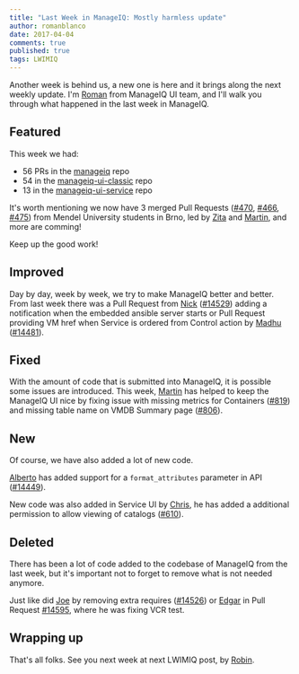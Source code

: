 ```yaml
---
title: "Last Week in ManageIQ: Mostly harmless update"
author: romanblanco
date: 2017-04-04
comments: true
published: true
tags: LWIMIQ
---
```


Another week is behind us, a new one is here and it brings along the next
weekly update. I'm [Roman](https://github.com/romanblanco) from ManageIQ UI
team, and I'll walk you through what happened in the last week in ManageIQ.

## Featured

This week we had:

- 56 PRs in the [manageiq][manageiq PRs merged] repo
- 54 in the [manageiq-ui-classic][manageiq-ui-classic PRs merged] repo
- 13 in the [manageiq-ui-service][manageiq-ui-service PRs merged] repo

It's worth mentioning we now have 3 merged Pull Requests
([#470](https://github.com/ManageIQ/manageiq-ui-classic/pull/470),
[#466](https://github.com/ManageIQ/manageiq-ui-classic/pull/466),
[#475](https://github.com/ManageIQ/manageiq-ui-classic/pull/475))
from Mendel University students in Brno, led by
[Zita](https://github.com/ZitaNemeckova) and
[Martin](https://github.com/himdel), and more are comming!

Keep up the good work!

## Improved

Day by day, week by week, we try to make ManageIQ better and better.
From last week there was a Pull Request from
[Nick](https://github.com/carbonin)
([#14529](https://github.com/ManageIQ/manageiq/pull/14529)) adding a
notification when the embedded ansible server starts or Pull Request providing
VM href when Service is ordered from Control action
by [Madhu](https://github.com/mkanoor)
([#14481](https://github.com/ManageIQ/manageiq/pull/14481)).

## Fixed

With the amount of code that is submitted into ManageIQ, it is possible
some issues are introduced. This week,
[Martin](https://github.com/martinpovolny) has helped to keep the
ManageIQ UI nice by fixing issue with missing metrics for
Containers ([#819](https://github.com/ManageIQ/manageiq-ui-classic/pull/819))
and missing table name on VMDB Summary page
([#806](https://github.com/ManageIQ/manageiq-ui-classic/pull/806)).

## New

Of course, we have also added a lot of new code.

[Alberto](https://github.com/abellotti) has added support for a
`format_attributes` parameter in
API ([#14449](https://github.com/ManageIQ/manageiq/pull/14449)).

New code was also added in Service UI by [Chris](https://github.com/chalettu),
he has added a additional permission to allow viewing of catalogs
([#610](https://github.com/ManageIQ/manageiq-ui-service/pull/610)).

## Deleted

There has been a lot of code added to the codebase of ManageIQ from the last week,
but it's important not to forget to remove what is not needed anymore.

Just like did [Joe](https://github.com/jrafanie) by removing extra requires
([#14526](https://github.com/ManageIQ/manageiq/pull/14526)) or
[Edgar](https://github.com/israel-hdez) in Pull Request
[#14595](https://github.com/ManageIQ/manageiq/pull/14595), where he was fixing VCR test.

## Wrapping up

That's all folks. See you next week at next LWIMIQ post, by
[Robin](https://github.com/PanSpagetka).

[manageiq PRs merged]: https://github.com/ManageIQ/manageiq/pulls?page=1&q=is%3Apr+is%3Amerged+base%3Amaster+merged%3A%222017-03-27+..+2017-04-02%22+sort%3Acreated-desc&utf8=%E2%9C%93
[manageiq-ui-classic PRs merged]: https://github.com/ManageIQ/manageiq-ui-classic/pulls?page=1&q=is%3Apr+is%3Amerged+base%3Amaster+merged%3A%222017-03-27+..+2017-04-02%22+sort%3Acreated-desc&utf8=%E2%9C%93
[manageiq-ui-service PRs merged]: https://github.com/ManageIQ/manageiq-ui-service/pulls?page=1&q=is%3Apr+is%3Amerged+base%3Amaster+merged%3A%222017-03-27+..+2017-04-02%22+sort%3Acreated-desc&utf8=%E2%9C%93
[manageiq-providers-amazon PRs merged]: https://github.com/ManageIQ/manageiq-providers-amazon/pulls?page=1&q=is%3Apr+is%3Amerged+base%3Amaster+merged%3A%222017-03-27+..+2017-04-02%22+sort%3Acreated-desc&utf8=%E2%9C%93
[manageiq-providers-azure PRs merged]: https://github.com/ManageIQ/manageiq-providers-azure/pulls?page=1&q=is%3Apr+is%3Amerged+base%3Amaster+merged%3A%222017-03-27+..+2017-04-02%22+sort%3Acreated-desc&utf8=%E2%9C%93
[manageiq-providers-vmware PRs merged]: https://github.com/ManageIQ/manageiq-providers-vmware/pulls?page=1&q=is%3Apr+is%3Amerged+base%3Amaster+merged%3A%222017-03-27+..+2017-04-02%22+sort%3Acreated-desc&utf8=%E2%9C%93
